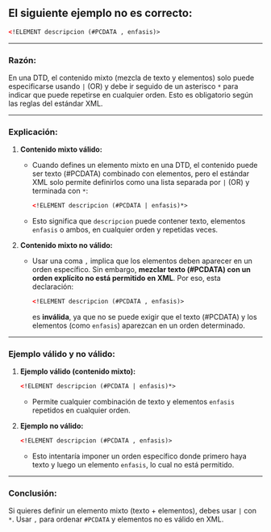 ## El siguiente ejemplo no es correcto:

```xml
<!ELEMENT descripcion (#PCDATA , enfasis)>
```

---

### **Razón:**
En una DTD, el contenido mixto (mezcla de texto y elementos) solo puede especificarse usando `|` (OR) y debe ir seguido de un asterisco `*` para indicar que puede repetirse en cualquier orden. Esto es obligatorio según las reglas del estándar XML.

---

### **Explicación:**

1. **Contenido mixto válido:**
   - Cuando defines un elemento mixto en una DTD, el contenido puede ser texto (#PCDATA) combinado con elementos, pero el estándar XML solo permite definirlos como una lista separada por `|` (OR) y terminada con `*`:
     ```xml
     <!ELEMENT descripcion (#PCDATA | enfasis)*>
     ```

   - Esto significa que `descripcion` puede contener texto, elementos `enfasis` o ambos, en cualquier orden y repetidas veces.

2. **Contenido mixto no válido:**
   - Usar una coma `,` implica que los elementos deben aparecer en un orden específico. Sin embargo, **mezclar texto (#PCDATA) con un orden explícito no está permitido en XML**. Por eso, esta declaración:
     ```xml
     <!ELEMENT descripcion (#PCDATA , enfasis)>
     ```
     es **inválida**, ya que no se puede exigir que el texto (#PCDATA) y los elementos (como `enfasis`) aparezcan en un orden determinado.

---

### **Ejemplo válido y no válido:**

1. **Ejemplo válido (contenido mixto):**
   ```xml
   <!ELEMENT descripcion (#PCDATA | enfasis)*>
   ```

   - Permite cualquier combinación de texto y elementos `enfasis` repetidos en cualquier orden.

2. **Ejemplo no válido:**
   ```xml
   <!ELEMENT descripcion (#PCDATA , enfasis)>
   ```

   - Esto intentaría imponer un orden específico donde primero haya texto y luego un elemento `enfasis`, lo cual no está permitido.

---

### **Conclusión:**
Si quieres definir un elemento mixto (texto + elementos), debes usar `|` con `*`. Usar `,` para ordenar `#PCDATA` y elementos no es válido en XML.